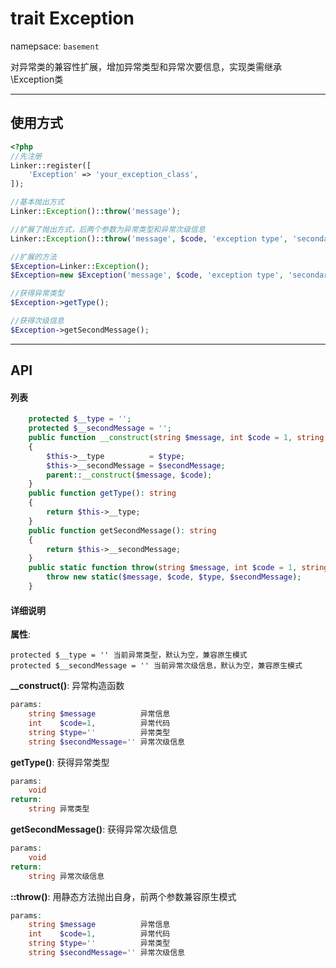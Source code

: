 # trait Exception
namepsace: `basement`

对异常类的兼容性扩展，增加异常类型和异常次要信息，实现类需继承\Exception类

---



## 使用方式

~~~php
<?php
//先注册
Linker::register([
	'Exception' => 'your_exception_class',
]);

//基本抛出方式
Linker::Exception()::throw('message');

//扩展了抛出方式，后两个参数为异常类型和异常次级信息
Linker::Exception()::throw('message', $code, 'exception type', 'secondary message');

//扩展的方法
$Exception=Linker::Exception();
$Exception=new $Exception('message', $code, 'exception type', 'secondary message');

//获得异常类型
$Exception->getType();

//获得次级信息
$Exception->getSecondMessage();
~~~

---



## API

#### 列表
~~~php
    protected $__type = '';
    protected $__secondMessage = '';
    public function __construct(string $message, int $code = 1, string $type = '', string $secondMessage = '')
    {
        $this->__type          = $type;
        $this->__secondMessage = $secondMessage;
        parent::__construct($message, $code);
    }
    public function getType(): string
    {
        return $this->__type;
    }
    public function getSecondMessage(): string
    {
        return $this->__secondMessage;
    }
    public static function throw(string $message, int $code = 1, string $type = '', string $secondMessage = '') {
        throw new static($message, $code, $type, $secondMessage);
    }
~~~

#### 详细说明

**属性**:
```
protected $__type = '' 当前异常类型，默认为空，兼容原生模式
protected $__secondMessage = '' 当前异常次级信息，默认为空，兼容原生模式
```

**__construct()**: 异常构造函数
```php
params:
	string $message          异常信息
	int    $code=1,          异常代码
	string $type=''          异常类型
	string $secondMessage='' 异常次级信息
```

**getType()**: 获得异常类型
```php
params:
	void
return:
	string 异常类型
```

**getSecondMessage()**: 获得异常次级信息
```php
params:
	void
return:
	string 异常次级信息
```

**::throw()**: 用静态方法抛出自身，前两个参数兼容原生模式
```php
params:
	string $message          异常信息
	int    $code=1,          异常代码
	string $type=''          异常类型
	string $secondMessage='' 异常次级信息
```